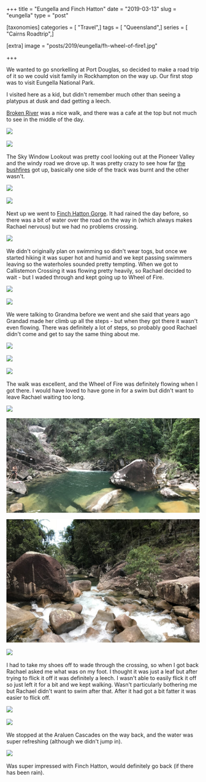 +++
title = "Eungella and Finch Hatton"
date = "2019-03-13"
slug = "eungella"
type = "post"

[taxonomies]
categories = [ "Travel",]
tags = [ "Queensland",]
series = [ "Cairns Roadtrip",]

[extra]
image = "posts/2019/eungella/fh-wheel-of-fire1.jpg"

+++

We wanted to go snorkelling at Port Douglas, so decided to make a road trip of it so
we could visit family in Rockhampton on the way up. Our first stop was to visit
Eungella National Park.

I visited here as a kid, but didn't remember much other than seeing a platypus at dusk and dad getting a leech.

[Broken River](https://parks.des.qld.gov.au/parks/great-walks-mackay-highlands/pdf/mackaygw-shortwalks-map.pdf) was a nice walk, and there was a cafe at the top but not much to see in the middle of the day.

![](eungella1.jpg)

![](eungella2.jpg)

The Sky Window Lookout was pretty cool looking out at the Pioneer Valley and the windy road we drove up. It was pretty crazy to see how far [the bushfires](https://www.abc.net.au/news/2018-12-04/eungella-rainforest-future-questioned-by-expert/10578802) got up, basically one side of the track was burnt and the other wasn't.

![](eungella3.jpg)

![](eungella4.jpg)

Next up we went to [Finch Hatton Gorge](https://parks.des.qld.gov.au/parks/eungella/pdf/fhg-eungella-map.pdf). It had rained the day before, so there was a bit of water over the road on the way in (which always makes Rachael nervous) but we had no problems crossing.

![](fh-road.jpg)

We didn't originally plan on swimming so didn't wear togs, but once we started hiking it was super hot and humid and we kept passing swimmers leaving so the waterholes sounded pretty tempting. When we got to Callistemon Crossing it was flowing pretty heavily, so Rachael decided to wait - but I waded through and kept going up to Wheel of Fire.

![](fh-callistemon-crossing1.jpg)

![](fh-callistemon-crossing2.jpg)

We were talking to Grandma before we went and she said that years ago Grandad made her climb up all the steps - but when they got there it wasn't even flowing. There was definitely a lot of steps, so probably good Rachael didn't come and get to say the same thing about me.

![](fh-steps1.jpg)

![](fh-steps2.jpg)

![](fh-steps3.jpg)

The walk was excellent, and the Wheel of Fire was definitely flowing when I got there. I would have loved to have gone in for a swim but didn't want to leave Rachael waiting too long.

![](fh-wheel-of-fire1.jpg)

![](fh-wheel-of-fire2.jpg)

![](fh-wheel-of-fire3.jpg)

![](fh-wheel-of-fire4.jpg)

I had to take my shoes off to wade through the crossing, so when I got back Rachael asked me what was on my foot. I thought it was just a leaf but after trying to flick it off it was definitely a leech. I wasn't able to easily flick it off so just left it for a bit and we kept walking. Wasn't particularly bothering me but Rachael didn't want to swim after that. After it had got a bit fatter it was easier to flick off.

![](fh-leech1.jpg)

![](fh-leech2.jpg)

We stopped at the Araluen Cascades on the way back, and the water was super refreshing (although we didn't jump in).

![](fh-araluen-cascades.jpg)

Was super impressed with Finch Hatton, would definitely go back (if there has been rain).